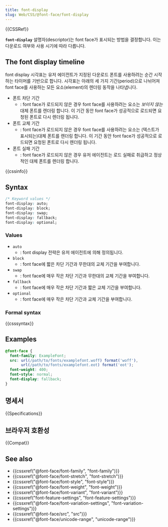 ```yaml
---
title: font-display
slug: Web/CSS/@font-face/font-display
---
```


{{CSSRef}}

**`font-display`** 설명자(descriptor)는 font face가 표시되는 방법을 결정합니다. 이는 다운로드 여부와 사용 시기에 따라 다릅니다.

## The font display timeline

font display 시각표는 유저 에이전트가 지정된 다운로드 폰트를 사용하려는 순간 시작하는 타이머를 기반으로 합니다. 시각표는 아래의 세 가지 기간(period)으로 나뉘어져 font face를 사용하는 모든 요소(element)의 렌더링 동작을 나타냅니다.

- 폰트 차단 기간
  - : font face가 로드되지 않은 경우 font face를 사용하려는 요소는 _보이지 않는_ 대체 폰트를 렌더링 합니다. 이 기간 동안 font face가 성공적으로 로드되면 요청된 폰트로 다시 렌더링 됩니다.
- 폰트 교체 기간
  - : font face가 로드되지 않은 경우 font face를 사용하려는 요소는 (텍스트가 표시되는)대체 폰트를 렌더링 합니다. 이 기간 동안 font face가 성공적으로 로드되면 요청된 폰트로 다시 렌더링 됩니다.
- 폰트 실패 기간
  - : font face가 로드되지 않은 경우 유저 에이전트는 로드 실패로 취급하고 정상적인 대체 폰트를 렌더링 합니다.

{{cssinfo}}

## Syntax

```css
/* Keyword values */
font-display: auto;
font-display: block;
font-display: swap;
font-display: fallback;
font-display: optional;
```

### Values

- `auto`
  - : font display 전략은 유저 에이전트에 의해 정의됩니다.
- `block`
  - : font face에 짧은 차단 기간과 무한대의 교체 기간을 부여합니다.
- `swap`
  - : font face에 매우 작은 차단 기간과 무한대의 교체 기간을 부여합니다.
- `fallback`
  - : font face에 매우 작은 차단 기간과 짧은 교체 기간을 부여합니다.
- `optional`
  - : font face에 매우 작은 차단 기간과 교체 기간을 부여합니다.

### Formal syntax

{{csssyntax}}

## Examples

```css
@font-face {
  font-family: ExampleFont;
  src: url(/path/to/fonts/examplefont.woff) format('woff'),
       url(/path/to/fonts/examplefont.eot) format('eot');
  font-weight: 400;
  font-style: normal;
  font-display: fallback;
}
```

## 명세서

{{Specifications}}

## 브라우저 호환성

{{Compat}}

## See also

- {{cssxref("@font-face/font-family", "font-family")}}
- {{cssxref("@font-face/font-stretch", "font-stretch")}}
- {{cssxref("@font-face/font-style", "font-style")}}
- {{cssxref("@font-face/font-weight", "font-weight")}}
- {{cssxref("@font-face/font-variant", "font-variant")}}
- {{cssxref("font-feature-settings", "font-feature-settings")}}
- {{cssxref("@font-face/font-variation-settings", "font-variation-settings")}}
- {{cssxref("@font-face/src", "src")}}
- {{cssxref("@font-face/unicode-range", "unicode-range")}}
